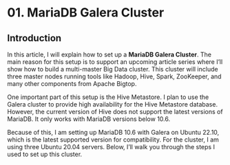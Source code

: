 # 01. MariaDB Galera Cluster 

## Introduction

In this article, I will explain how to set up a <b>MariaDB Galera Cluster</b>. The main reason for this setup is to support an upcoming article series where I’ll show how to build a multi-master Big Data cluster. This cluster will include three master nodes running tools like Hadoop, Hive, Spark, ZooKeeper, and many other components from Apache Bigtop.

One important part of this setup is the Hive Metastore. I plan to use the Galera cluster to provide high availability for the Hive Metastore database. However, the current version of Hive does not support the latest versions of MariaDB. It only works with MariaDB versions below 10.6.

Because of this, I am setting up MariaDB 10.6 with Galera on Ubuntu 22.10, which is the latest supported version for compatibility. For the cluster, I am using three Ubuntu 20.04 servers. Below, I’ll walk you through the steps I used to set up this cluster.
